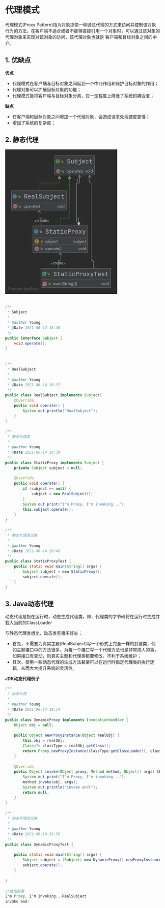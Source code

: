 
# 代理模式

代理模式(Proxy Pattern)指为对象提供一种通过代理的方式来访问并控制该对象行为的方法。在客户端不适合或者不能够直接引用一个对象时，可以通过该对象的代理对象来实现对该对象的访问，该代理对象也就是 客户端和目标对象之间的中介。

## 1. 优缺点

**优点**

- 代理模式在客户端与目标对象之间起到一个中介作用和保护目标对象的作用；
- 代理对象可以扩展目标对象的功能；
- 代理模式能将客户端与目标对象分离，在一定程度上降低了系统的耦合度；

**缺点**

- 在客户端和目标对象之间增加一个代理对象，会造成请求处理速度变慢；
- 增加了系统的复杂度；

## 2. 静态代理

![](./images/StaticProxy.png)

```java

/**
 * Subject
 *
 * @author Young
 * @Date 2021-06-14 18:36
 */
public interface Subject {
    void operate();
}


/**
 * RealSubject
 *
 * @author Young
 * @Date 2021-06-14 18:37
 */
public class RealSubject implements Subject{
    @Override
    public void operate() {
        System.out.println("RealSubject");
    }
}

/**
 * 静态代理类
 *
 * @author Young
 * @Date 2021-06-14 18:38
 */
public class StaticProxy implements Subject {
    private Subject subject = null;

    @Override
    public void operate() {
        if (subject == null) {
            subject = new RealSubject();
        }
        System.out.print("I'm Proxy, I'm invoking...");
        this.subject.operate();
    }
}

/**
 * 静态代理测试类
 *
 * @author Young
 * @Date 2021-06-14 18:48
 */
public class StaticProxyTest {
    public static void main(String[] args) {
        Subject subject = new StaticProxy();
        subject.operate();
    }
}

```

## 3. Java动态代理

动态代理是指在运行时，动态生成代理类，即，代理类的字节码将在运行时生成并载入当前的ClassLoader

与静态代理类想比，动态类有诸多好处：

- 首先，不需要为真实主题(RealSubject)写一个形式上完全一样的封装类，假如主题接口中的方法很多，为每一个接口写一个代理方法也是非常烦人的事，如果接口有变动，则真实主题和代理类都要修改，不利于系统维护；
- 其次，使用一些动态代理的生成方法甚至可以在运行时指定代理类的执行逻辑，从而大大提升系统的灵活性。

**JDK动态代理例子**

```java
/**
 * 动态代理
 *
 * @author Young
 * @Date 2021-06-14 18:54
 */
public class DynamicProxy implements InvocationHandler {
    Object obj = null;

    public Object newProxyInstance(Object realObj) {
        this.obj = realObj;
        Class<?> classType = realObj.getClass();
        return Proxy.newProxyInstance(classType.getClassLoader(), classType.getInterfaces(), this);
    }

    @Override
    public Object invoke(Object proxy, Method method, Object[] args) throws Throwable {
        System.out.print("I'm Proxy, I'm invoking...");
        method.invoke(obj, args);
        System.out.println("invoke end!");
        return null;
    }
}

/**
 * 动态代理测试类
 *
 * @author Young
 * @Date 2021-06-14 18:56
 */
public class DynamicProxyTest {

    public static void main(String[] args) {
        Subject subject = (Subject) new DynamicProxy().newProxyInstance(new RealSubject());
        subject.operate();
    }

}

//输出结果
I'm Proxy, I'm invoking...RealSubject
invoke end!
```
